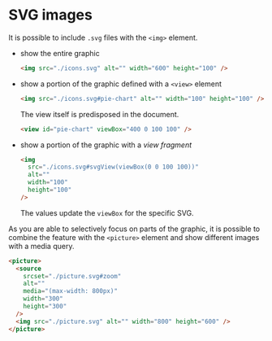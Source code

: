# SVG images

It is possible to include `.svg` files with the `<img>` element.

- show the entire graphic

  ```html
  <img src="./icons.svg" alt="" width="600" height="100" />
  ```

- show a portion of the graphic defined with a `<view>` element

  ```html
  <img src="./icons.svg#pie-chart" alt="" width="100" height="100" />
  ```

  The view itself is predisposed in the document.

  ```html
  <view id="pie-chart" viewBox="400 0 100 100" />
  ```

- show a portion of the graphic with a _view fragment_

  ```html
  <img
    src="./icons.svg#svgView(viewBox(0 0 100 100))"
    alt=""
    width="100"
    height="100"
  />
  ```

  The values update the `viewBox` for the specific SVG.

As you are able to selectively focus on parts of the graphic, it is possible to combine the feature with the `<picture>` element and show different images with a media query.

```html
<picture>
  <source
    srcset="./picture.svg#zoom"
    alt=""
    media="(max-width: 800px)"
    width="300"
    height="300"
  />
  <img src="./picture.svg" alt="" width="800" height="600" />
</picture>
```

